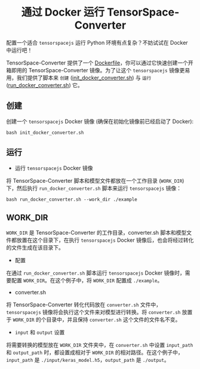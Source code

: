 <h1 align=center>通过 Docker 运行 TensorSpace-Converter</h1>

配置一个适合 `tensorspacejs` 运行 Python 环境有点复杂？不妨试试在 Docker 中运行吧！

TensorSpace-Converter 提供了一个 [Dockerfile](https://github.com/tensorspace-team/tensorspace-converter/blob/master/docker/Dockerfile)，你可以通过它快速创建一个开箱即用的 TensorSpace-Converter 镜像。为了让这个 `tensorspacejs` 镜像更易用，我们提供了脚本来 `创建` ([init_docker_converter.sh](https://github.com/tensorspace-team/tensorspace-converter/blob/master/docker/init_docker_converter.sh)) 与 `运行` ([run_docker_converter.sh](https://github.com/tensorspace-team/tensorspace-converter/blob/master/docker/run_docker_converter.sh)) 它。

## 创建

创建一个 `tensorspacejs` Docker 镜像 (确保在初始化镜像前已经启动了 Docker):
```shell
bash init_docker_converter.sh
```

## 运行

* 运行 `tensorspacejs` Docker 镜像

将 TensorSpace-Converter 脚本和模型文件都放在一个工作目录 (`WORK_DIR`) 下，然后执行 `run_docker_converter.sh` 脚本来运行 `tensorspacejs` 镜像：

```shell
bash run_docker_converter.sh --work_dir ./example
```

## WORK_DIR

`WORK_DIR` 是 TensorSpace-Converter 的工作目录，converter.sh 脚本和模型文件都放置在这个目录下，在执行 `tensorspacejs` Docker 镜像后，也会将经过转化的文件生成在该目录下。

* 配置

在通过 `run_docker_converter.sh` 脚本运行 `tensorspacejs` Docker 镜像时，需要配置 `WORK_DIR`。在这个例子中，将 `WORK_DIR` 配置成 `./example`。

* converter.sh

将 TensorSpace-Converter 转化代码放在 `converter.sh` 文件中，`tensorspacejs` 镜像将会执行这个文件来对模型进行转换。将 `converter.sh` 放置于 `WORK_DIR` 的个目录中，并且保持 `converter.sh` 这个文件的文件名不变。

* `input` 和 `output` 设置

将需要转换的模型放在 `WORK_DIR` 文件夹中，在 `converter.sh` 中设置 `input_path` 和 `output_path` 时，都设置成相对于 `WORK_DIR` 的相对路径。在这个例子中，`input_path` 是 `./input/keras_model.h5`，`output_path` 是 `./output`。
